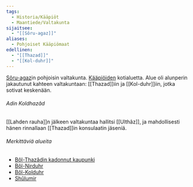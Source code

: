 ```yaml
---
tags:
  - Historia/Kääpiöt
  - Maantiede/Valtakunta
sijaitsee:
  - "[[Sôru-agaz]]"
aliases:
  - Pohjoiset Kääpiömaat
edellinen:
  - "[[Thazad]]"
  - "[[Kol-duhr]]"
---
```

[Sôru-agaz](Sôru-agaz.md)in pohjoisin valtakunta. [Kääpiöiden](Kääpiöt.md) kotialuetta. Alue oli alunperin jakautunut kahteen valtakuntaan: [[Thazad]]iin ja [[Kol-duhr]]iin, jotka sotivat keskenään.

###### Adin Koldhazâd

[[Lahden rauha]]n jälkeen valtakuntaa hallitsi [[Ulthâz]], ja mahdollisesti hänen rinnallaan [[Thazad]]in konsulaatin jäseniä.



###### Merkittäviä alueita

- [Bôl-Thazâdin kadonnut kaupunki](Bôl-Thazâdin%20kadonnut%20kaupunki.md)
- [Bôl-Nirduhr](Bôl-Nirduhr)
- [Bôl-Kolduhr](Bôl-Kolduhr.md)
- [Shûlumir](Shûlumir.md)
